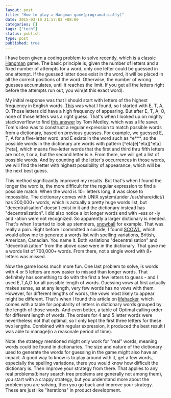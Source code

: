 ```yaml
---
layout: post
title: "How to play a Hangman game(programatically)"
date: 2015-03-10 21:57:02 +08:00
categories: []
tags: ["tech"]
status: publish
type: post
published: true
---
```


I have been given a coding problem to solve recently, which is a classic [Hangman](http://en.wikipedia.org/wiki/Hangman_%28game%29) game. The basic principle is, given the number of letters and a fixed number of attempts for a word, only one letter could be guessed in one attempt. If the guessed letter does exist in the word, it will be placed in all the correct positions of the word. Otherwise, the number of wrong guesses accumulates, until it reaches the limit. If you get all the letters right before the attempts run out, you win(at this exact word).

My initial response was that I should start with letters of the highest frequency in English words. [This](http://www.math.cornell.edu/~mec/2003-2004/cryptography/subs/frequencies.html) was what I found, so I started with E, T, A, O. Those letters did have a high frequency of appearing. But after E, T, A, O, none of those letters was a right guess. That's when I looked up on mighty stackoverflow to find [this answer](http://stackoverflow.com/a/9959155) by Tom Medley, which was a life saver. Tom's idea was to construct a regular expression to match possible words from a dictionary, based on previous guesses. For example, we guessed E, T, A for a five-letter word, and E exists in the word such as \*e\***, so the possible words in the dictionary are words with pattern [^eta]e[^eta][^eta][^eta], which means five-letter words that the first and third thru fifth letters are not e, t or a, but the second letter is e. From there, we will get a list of possible words. And by counting all the letter's occurrences in those words, we will find the letter with highest possibility of appearance, which will be the next best guess.

This method significantly improved my results. But that's when I found the longer the word is, the more difficult for the regular expression to find a possible match. When the word is 10+ letters long, it was close to impossible. The dictionary comes with UNIX system(under /usr/share/dict/) has 200,000+ words, which is actually a pretty huge words list, but "decentralisation" doesn't exist in it and the dictionary instead has "decentralization". I did also notice a lot longer words end with -ess or -ly and -ation were not recognized. So apparently a larger dictionary is needed.  That's when I started to look up stemmers, [snowball](http://snowball.tartarus.org/demo.php) for example. That was really a pain. Right before I committed a suicide, I found [SCOWL](http://app.aspell.net/create), which would allow me to generate a words list with spelling variations, British, American, Canadian. You name it. Both variations "decentralisation" and "decentralization" from the above case were in the dictionary. That gave me a words list of 700,000+ words. From there, not a single word with 8+ letters was missed.

Now the game looks much more fun. One last problem to solve, is words with 4 or 5 letters are now easier to missed than longer words. That definitely has something to do with the first a few letters to guess - and I used E,T,A,O for all possible length of words. Guessing vows at first actually makes sense, as at any length, very few words has no vows with them. However, for different lengths of words, the vows most likely to appear might be different. That's when I found this article on [lifehacker](http://lifehacker.com/5898720/a-better-strategy-for-hangman), which comes with a table for popularity of letters in dictionary words grouped by the length of those words. And even better, a table of Optimal calling order for different length of words. The orders for 4 and 5 letter words were nevertheless not that optimal, so I only kept the first three letters for these two lengths. Combined with regular expression, it produced the best result I was able to manage(in a reasonale period of time).

Note: the strategy mentioned might only work for "real" words, meaning words could be found in dictionaries. The size and nature of the dictionary used to generate the words for guessing in the game might also have an impact. A good way to know is to play around with it, get a few words, especially the spelling variations, there you would know how difficult the dictionary is. Then improve your strategy from there. That applies to any real problems(binary search tree problems are generally not among them), you start with a crappy strategy, but you understand more about the problem you are solving, then you go back and improve your strategy. These are just like "iterations" in product development.